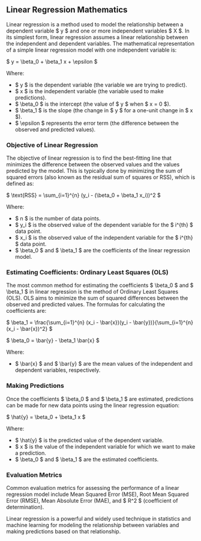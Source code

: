 ## Linear Regression Mathematics

Linear regression is a method used to model the relationship between a dependent variable $ y $ and one or more independent variables $ X $. In its simplest form, linear regression assumes a linear relationship between the independent and dependent variables. The mathematical representation of a simple linear regression model with one independent variable is:

$ y = \beta_0 + \beta_1 x + \epsilon $

Where:
- $ y $ is the dependent variable (the variable we are trying to predict).
- $ x $ is the independent variable (the variable used to make predictions).
- $ \beta_0 $ is the intercept (the value of $ y $ when $ x = 0 $).
- $ \beta_1 $ is the slope (the change in $ y $ for a one-unit change in $ x $).
- $ \epsilon $ represents the error term (the difference between the observed and predicted values).

### Objective of Linear Regression

The objective of linear regression is to find the best-fitting line that minimizes the difference between the observed values and the values predicted by the model. This is typically done by minimizing the sum of squared errors (also known as the residual sum of squares or RSS), which is defined as:

$ \text{RSS} = \sum_{i=1}^{n} (y_i - (\beta_0 + \beta_1 x_i))^2 $

Where:
- $ n $ is the number of data points.
- $ y_i $ is the observed value of the dependent variable for the $ i^{th} $ data point.
- $ x_i $ is the observed value of the independent variable for the $ i^{th} $ data point.
- $ \beta_0 $ and $ \beta_1 $ are the coefficients of the linear regression model.

### Estimating Coefficients: Ordinary Least Squares (OLS)

The most common method for estimating the coefficients $ \beta_0 $ and $ \beta_1 $ in linear regression is the method of Ordinary Least Squares (OLS). OLS aims to minimize the sum of squared differences between the observed and predicted values. The formulas for calculating the coefficients are:

$ \beta_1 = \frac{\sum_{i=1}^{n} (x_i - \bar{x})(y_i - \bar{y})}{\sum_{i=1}^{n} (x_i - \bar{x})^2} $

$ \beta_0 = \bar{y} - \beta_1 \bar{x} $

Where:
- $ \bar{x} $ and $ \bar{y} $ are the mean values of the independent and dependent variables, respectively.

### Making Predictions

Once the coefficients $ \beta_0 $ and $ \beta_1 $ are estimated, predictions can be made for new data points using the linear regression equation:

$ \hat{y} = \beta_0 + \beta_1 x $

Where:
- $ \hat{y} $ is the predicted value of the dependent variable.
- $ x $ is the value of the independent variable for which we want to make a prediction.
- $ \beta_0 $ and $ \beta_1 $ are the estimated coefficients.

### Evaluation Metrics

Common evaluation metrics for assessing the performance of a linear regression model include Mean Squared Error (MSE), Root Mean Squared Error (RMSE), Mean Absolute Error (MAE), and $ R^2 $ (coefficient of determination).

Linear regression is a powerful and widely used technique in statistics and machine learning for modeling the relationship between variables and making predictions based on that relationship.